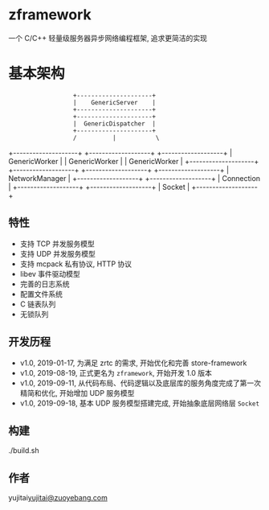 # zframework 
一个 C/C++ 轻量级服务器异步网络编程框架, 追求更简洁的实现

# 基本架构
                      +---------------------+
                      |    GenericServer    |
                      +---------------------+
                      +---------------------+
                      |  GenericDispatcher  |
                      +---------------------+
                      /          |           \
+--------------------+ +-------------------+ +-------------------+
|   GenericWorker   |  |   GenericWorker   | |   GenericWorker   |
+--------------------+ +-------------------+ +-------------------+
                       +-------------------+
                       |   NetworkManager  |
                       +-------------------+
                       +-------------------+
                       |     Connection    |
                       +-------------------+
                       +-------------------+
                       |       Socket      |
                       +-------------------+

## 特性
* 支持 TCP 并发服务模型
* 支持 UDP 并发服务模型
* 支持 mcpack 私有协议, HTTP 协议
* libev 事件驱动模型
* 完善的日志系统
* 配置文件系统
* C 链表队列
* 无锁队列

## 开发历程
* v1.0, 2019-01-17, 为满足 zrtc 的需求, 开始优化和完善 store-framework
* v1.0, 2019-08-19, 正式更名为 `zframework`, 开始开发 1.0 版本
* v1.0, 2019-09-11, 从代码布局、代码逻辑以及底层库的服务角度完成了第一次精简和优化, 开始增加 UDP 服务模型
* v1.0, 2019-09-18, 基本 UDP 服务模型搭建完成, 开始抽象底层网络层 `Socket`

## 构建
./build.sh

## 作者
yujitai<yujitai@zuoyebang.com>


